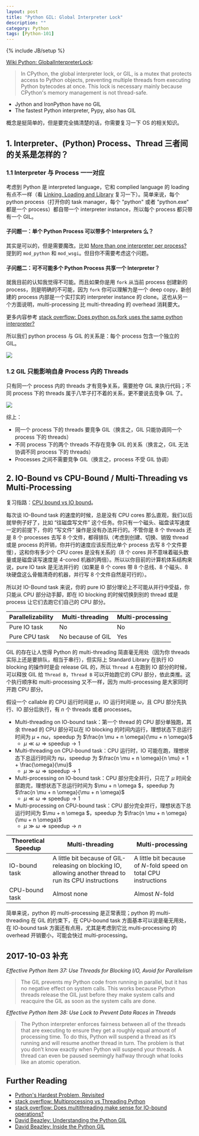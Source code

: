 ```yaml
---
layout: post
title: "Python GIL: Global Interpreter Lock"
description: ""
category: Python
tags: [Python-101]
---
```

{% include JB/setup %}

[GIL-vs-Process]: https://farm5.staticflickr.com/4362/36824252206_bd6fe5a2e6_z_d.jpg
[GIL-vs-Thread]: https://farm5.staticflickr.com/4434/36872027291_1003ba8dc5_z_d.jpg

[Wiki Python: GlobalInterpreterLock](https://wiki.python.org/moin/GlobalInterpreterLock):

> In CPython, the global interpreter lock, or GIL, is a mutex that protects access to Python objects, preventing multiple threads from executing Python bytecodes at once. This lock is necessary mainly because CPython's memory management is not thread-safe.

- Jython and IronPython have no GIL
- The fastest Python interpreter, Pypy, also has GIL

概念是挺简单的，但是要完全搞清楚的话，你需要复习一下 OS 的相关知识。

## 1. Interpreter、(Python) Process、Thread 三者间的关系是怎样的？

### 1.1 Interpreter 与 Process 一一对应

考虑到 Python 是 interpreted language，它和 complied language 的 loading 有点不一样（看 [Linking, Loading and Library](/os/2016/06/29/linking-loading-and-library) 复习一下）。简单来说，每个 python process（打开你的 task manager，每个 "python" 或者 "python.exe" 都是一个 process）都自带一个 interpreter instance，所以每个 process 都只带有一个 GIL。

#### 子问题一：单个 Python Process 可以带多个 Interpreters 么？

其实是可以的，但是需要魔改。比如 [More than one interpreter per process?](https://bytes.com/topic/python/answers/750015-more-than-one-interpreter-per-process) 提到的 `mod_python` 和 `mod_wsgi`。但目你不需要考虑这个问题。

#### 子问题二：可不可能多个 Python Process 共享一个 Interpreter？

就我目前的认知我觉得不可能。而且如果你是用 `fork` 从当前 process 创建新的 process，则是明确的不可能，因为 `fork` 你可以理解为是一个 deep copy，新创建的 process 内部是一个实打实的 interpreter instance 的 clone。这也从另一个方面说明，multi-processing 比 multi-threading 的 overhead 消耗要大。

更多内容参考 [stack overflow: Does python os.fork uses the same python interpreter?](https://stackoverflow.com/questions/30157895/does-python-os-fork-uses-the-same-python-interpreter)

所以我们 python process 与 GIL 的关系是：每个 process 包含一个独立的 GIL。

![][GIL-vs-Process]

### 1.2 GIL 只能影响自身 Process 内的 Threads

只有同一个 process 内的 threads 才有竞争关系，需要抢夺 GIL 来执行代码；不同 process 下的 threads 属于八竿子打不着的关系，更不要说去竞争 GIL 了。

![][GIL-vs-Thread]

综上：

- 同一个 process 下的 threads 要竞争 GIL（换言之，GIL 只能协调同一个 process 下的 threads）
- 不同 process 下的两个 threads 不存在竞争 GIL 的关系（换言之，GIL 无法协调不同 process 下的 threads）
- Processes 之间不需要竞争 GIL（换言之，process 不受 GIL 协调）

## 2. IO-Bound vs CPU-Bound / Multi-Threading vs Multi-Processing

复习指路：[CPU bound vs IO bound](/os/2017/03/20/cpu-bound-vs-io-bound)。

每次谈 IO-Bound task 的速度的时候，总是没有 CPU cores 那么直观，我们以后就举例子好了，比如 “往磁盘写文件” 这个任务。你只有一个磁头、磁盘读写速度一定的前提下，你的 “写文件” 操作是没有办法并行的。不管你是 8 个 threads 还是 8 个 processes 去写 8 个文件，都得排队（考虑到创建、切换、销毁 thread 或是 process 的开销，你并行的速度应该反而比单个 process 去写 8 个文件要慢），这和你有多少个 CPU cores 是没有关系的（8 个 cores 并不意味着磁头数量或是磁盘读写速度是 4-cored 机器的两倍）。所以以你目前的计算机体系结构来说，pure IO task 是无法并行的（如果是 8 个 cores 带 8 个总线、8 个磁头、8 块硬盘这么骨骼清奇的机器，并行写 8 个文件自然是可行的）。

所以对 IO-Bound task 来说，你的 pure IO 部分理论上不可能从并行中受益，你只能从 CPU 部分动手脚，即在 IO blocking 的时候切换到别的 thread 或是 process 让它们去跑它们自己的 CPU 部分。

| Parallelizability | Multi-threading   | Multi-processing |
|-------------------|-------------------|------------------|
| Pure IO task      | No                | No               |
| Pure CPU task     | No because of GIL | Yes              |

GIL 的存在让人觉得 Python 的 multi-threading 简直毫无用处（因为你 threads 实际上还是要排队，相当于串行），但实际上 Standard Library 在执行 IO blocking 的操作时是会 release GIL 的，所以 `Thread A` 在跑到 IO 部分的时候，可以释放 GIL 给 `Thread B`，`Thread B` 可以开始跑它的 CPU 部分，依此类推。这个执行顺序和 multi-processing 又不一样，因为 multi-processing 是大家同时开跑 CPU 部分。

假设一个 callable 的 CPU 运行时间是 $\mu$，IO 运行时间是 $\omega$，且 CPU 部分先执行、IO 部分后执行，有 $n$ 个 threads 或者 processes。

- Multi-threading on IO-bound task：第一个 thread 的 CPU 部分单独跑，其余 thread 的 CPU 部分可以在 IO blocking 的时间内运行，理想状态下总运行时间为 $\mu + n \omega$，speedup 为 $\frac{n \mu + n \omega}{\mu + n \omega}$
    - $\mu \ll \omega \Rightarrow \text{speedup} \to 1$ 
- Multi-threading on CPU-bound task：CPU 运行时，IO 可能在跑，理想状态下总运行时间为 $n \mu$，speedup 为 $\frac{n \mu + n \omega}{n \mu} = 1 + \frac{\omega}{\mu}$
    - $\mu \gg \omega \Rightarrow \text{speedup} \to 1$ 
- Multi-processing on IO-bound task：CPU 部分完全并行，只花了 $\mu$ 时间全部跑完，理想状态下总运行时间为 $\mu + n \omega $，speedup 为 $\frac{n \mu + n \omega}{\mu + n \omega}$
    - $\mu \ll \omega \Rightarrow \text{speedup} \to 1$ 
- Multi-processing on CPU-bound task：CPU 部分完全并行，理想状态下总运行时间为 $\mu + n \omega $，speedup 为 $\frac{n \mu + n \omega}{\mu + n \omega}$
    - $\mu \gg \omega \Rightarrow \text{speedup} \to n$ 

| Theoretical Speedup | Multi-threading                                                                                           | Multi-processing                       |
|---------------------|-----------------------------------------------------------------------------------------------------------|----------------------------------------|
| IO-bound task       | A little bit because of GIL-releasing on blocking IO, allowing another thread to run its CPU instructions | A little bit because of $N$-fold speed on total CPU instructions |
| CPU-bound task      | Almost none                                                                                               | Almost $N$-fold                        |

简单来说，python 的 multi-processing 是正常表现；python 的 multi-threading 在 GIL 的约束下，在 CPU-bound task 方面基本可以说是毫无用处，在 IO-bound task 方面还有点用，尤其是考虑到它比 multi-processing 的 overhead 开销要小，可能会快过 multi-processing。

## 2017-10-03 补充

_Effective Python Item 37: Use Threads for Blocking I/O, Avoid for Parallelism_

> The GIL prevents my Python code from running in parallel, but it has no negative effect on system calls. This works because Python threads release the GIL just before they make system calls and reacquire the GIL as soon as the system calls are done.

_Effective Python Item 38: Use Lock to Prevent Data Races in Threads_

> The Python interpreter enforces fairness between all of the threads that are executing to ensure they get a roughly equal amount of processing time. To do this, Python will suspend a thread as it’s running and will resume another thread in turn. The problem is that you don’t know exactly when Python will suspend your threads. A thread can even be paused seemingly halfway through what looks like an atomic operation. 

## Further Reading

- [Python's Hardest Problem, Revisited](https://jeffknupp.com/blog/2013/06/30/pythons-hardest-problem-revisited/)
- [stack overflow: Multiprocessing vs Threading Python](https://stackoverflow.com/questions/3044580/multiprocessing-vs-threading-python)
- [stack overflow: Does multithreading make sense for IO-bound operations?](https://stackoverflow.com/questions/902425/does-multithreading-make-sense-for-io-bound-operations)
- [David Beazley: Understanding the Python GIL](http://www.dabeaz.com/python/UnderstandingGIL.pdf)
- [David Beazley: Inside the Python GIL](http://www.dabeaz.com/python/GIL.pdf)